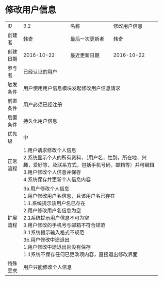 # 修改用户信息
<table>
<tbody>
<tr><td>ID</td><td>3.2</td><td>名称</td><td>修改用户信息</td></tr>
<tr><td>创建者</td><td>韩奇</td><td>最后一次更新者</td><td>韩奇</td></tr>
<tr><td>创建日期</td><td>2016-10-22</td><td>最近更新日期</td><td>2016-10-22</td></tr>
<tr><td>参与者</td><td colspan="3">已经认证的用户</td></tr>
<tr><td>触发条件</td><td colspan="3">用户使用用户信息模块发起修改用户信息请求 </td></tr>
<tr><td>前置条件</td><td colspan="3">用户必须已经注册</td></tr>
<tr><td>后置条件</td><td colspan="3">持久化用户信息</td></tr>
<tr><td>优先级</td><td colspan="3">中</td></tr>
<tr><td>正常流程</td><td colspan="3">1.用户请求修改个人信息<br>2.系统显示个人的所有资料，（用户名，性别，所在地，兴趣，爱好等，及联系方式，包括手机号码，邮箱等）并可编辑<br>3.用户修改个人信息并保存<br>4.系统保存并更新个人信息内容</td></tr>
<tr><td>扩展流程</td><td colspan="3">3a.用户修改个人信息<br> 1.用户修改用户名信息，且该用户名已存在 <br>1.1.系统提示该用户名已存在<br>2.用户修改用户名信息为空<br>2.1系统提示用户信息不可为空<br>3.用户修改的手机号与邮箱不符合规范<br>3.1系统提示输入格式不规范<br>3b.用户修改中途退出 <br>1.用户修改中途退出且没有保存<br>1.1系统不保存任何已更改项内容，直接退出修改界面</td></tr>
<tr><td>特殊需求</td><td colspan="3"> 用户只能修改个人信息 </td></tr>
</tbody>
</table>
